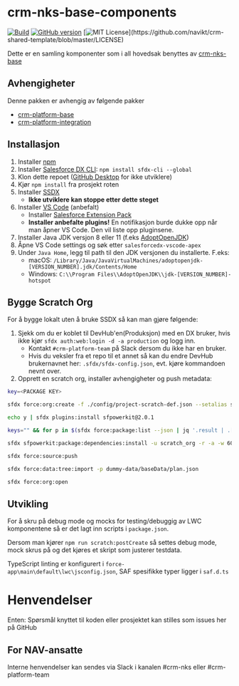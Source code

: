 # crm-nks-base-components

[![Build](https://github.com/navikt/crm-shared-template/workflows/%5BPUSH%5D%20Create%20Package/badge.svg)](https://github.com/navikt/crm-shared-template/actions?query=workflow%3Acreate)
[![GitHub version](https://badgen.net/github/release/navikt/crm-nks-base-components/stable)](https://github.com/navikt/crm-nks-base-components)
[![MIT License](https://img.shields.io/apm/l/atomic-design-ui.svg?)](https://github.com/navikt/crm-shared-template/blob/master/LICENSE)

Dette er en samling komponenter som i all hovedsak benyttes av [crm-nks-base](https://github.com/navikt/crm-nks-base)

## Avhengigheter

Denne pakken er avhengig av følgende pakker

-   [crm-platform-base](https://github.com/navikt/crm-platform-base)
-   [crm-platform-integration](https://github.com/navikt/crm-platform-integration)

## Installasjon

1. Installer [npm](https://nodejs.org/en/download/)
1. Installer [Salesforce DX CLI](https://developer.salesforce.com/tools/sfdxcli): `npm install sfdx-cli --global`
1. Klon dette repoet ([GitHub Desktop](https://desktop.github.com) for ikke utviklere)
1. Kjør `npm install` fra prosjekt roten
1. Installer [SSDX](https://github.com/navikt/ssdx)
    - **Ikke utviklere kan stoppe etter dette steget**
1. Installer [VS Code](https://code.visualstudio.com) (anbefalt)
    - Installer [Salesforce Extension Pack](https://marketplace.visualstudio.com/items?itemName=salesforce.salesforcedx-vscode)
    - **Installer anbefalte plugins!** En notifikasjon burde dukke opp når man åpner VS Code. Den vil liste opp pluginsene.
1. Installer Java JDK versjon 8 eller 11 (f.eks [AdoptOpenJDK](https://adoptopenjdk.net))
1. Åpne VS Code settings og søk etter `salesforcedx-vscode-apex`
1. Under `Java Home`, legg til path til den JDK versjonen du installerte. F.eks:
    - macOS: `/Library/Java/JavaVirtualMachines/adoptopenjdk-[VERSION_NUMBER].jdk/Contents/Home`
    - Windows: `C:\\Program Files\\AdoptOpenJDK\\jdk-[VERSION_NUMBER]-hotspot`

## Bygge Scratch Org

For å bygge lokalt uten å bruke SSDX så kan man gjøre følgende:

1. Sjekk om du er koblet til DevHub'en(Produksjon) med en DX bruker, hvis ikke kjør `sfdx auth:web:login -d -a production` og logg inn.
    - Kontakt `#crm-platform-team` på Slack dersom du ikke har en bruker.
    - Hvis du veksler fra et repo til et annet så kan du endre DevHub brukernavnet her: `.sfdx/sfdx-config.json`, evt. kjøre kommandoen nevnt over.
1. Opprett en scratch org, installer avhengigheter og push metadata:

```bash
key=<PACKAGE KEY>

sfdx force:org:create -f ./config/project-scratch-def.json --setalias scratch_org --durationdays 1 --setdefaultusername

echo y | sfdx plugins:install sfpowerkit@2.0.1

keys="" && for p in $(sfdx force:package:list --json | jq '.result | .[].Name' -r); do keys+=$p":${key}"; done

sfdx sfpowerkit:package:dependencies:install -u scratch_org -r -a -w 60 -k ${keys}

sfdx force:source:push

sfdx force:data:tree:import -p dummy-data/baseData/plan.json

sfdx force:org:open
```

## Utvikling

For å skru på debug mode og mocks for testing/debuggig av LWC komponentene så er det lagt inn scripts i `package.json`.

Dersom man kjører `npm run scratch:postCreate` så settes debug mode, mock skrus på og det kjøres et skript som justerer testdata.

TypeScript linting er konfigurert i `force-app\main\default\lwc\jsconfig.json`, SAF spesifikke typer ligger i `saf.d.ts`

# Henvendelser

Enten:
Spørsmål knyttet til koden eller prosjektet kan stilles som issues her på GitHub

## For NAV-ansatte

Interne henvendelser kan sendes via Slack i kanalen #crm-nks eller #crm-platform-team

